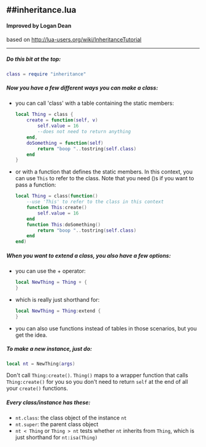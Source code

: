 ##inheritance.lua
---

#### Improved by Logan Dean
based on http://lua-users.org/wiki/InheritanceTutorial

---

##### Do this bit at the top:
```lua
class = require "inheritance"
```
##### Now you have a few different ways you can make a class:

- you can call 'class' with a table containing the static members:

    ```lua
    local Thing = class {
    	create = function(self, v)
    		self.value = 16
            --does not need to return anything
    	end,
    	doSomething = function(self)
    		return "boop "..tostring(self.class)
    	end
    }
    ```

- or with a function that defines the static members. In this context, you can use `This` to refer to the class. Note that you need ()s if you want to pass a function:

    ```lua
    local Thing = class(function()
    	--use 'This' to refer to the class in this context
    	function This:create()
    		self.value = 16
    	end
    	function This:doSomething()
    		return "boop "..tostring(self.class)
    	end
    end)
    ```

##### When you want to extend a class, you also have a few options:
- you can use the + operator:

    ```lua
    local NewThing = Thing + {
    }
    ```

- which is really just shorthand for:

  ```lua
  local NewThing = Thing:extend {
  }
  ```

- you can also use functions instead of tables in those scenarios, but you get the idea.

##### To make a new instance, just do:
```lua
local nt = NewThing(args)
```
Don't call `Thing:create()`. `Thing()` maps to a wrapper function that calls `Thing:create()` for you so you don't need to return `self` at the end of all your `create()` functions.
##### Every class/instance has these:
  - `nt.class`: the class object of the instance `nt`
  - `nt.super`: the parent class object
  - `nt < Thing` or `Thing > nt` tests whether `nt` inherits from `Thing`, which is just shorthand for `nt:isa(Thing)`
